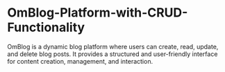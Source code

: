 # OmBlog-Platform-with-CRUD-Functionality
OmBlog is a dynamic blog platform where users can create, read, update, and delete blog posts. It provides a structured and user-friendly interface for content creation, management, and interaction.
